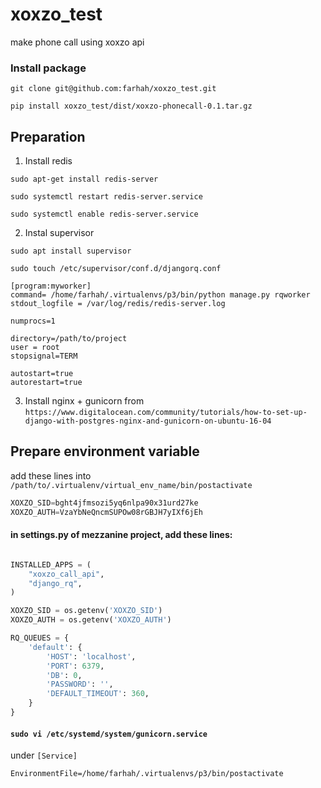 # xoxzo_test
make phone call using xoxzo api

### Install package

`git clone git@github.com:farhah/xoxzo_test.git`

`pip install xoxzo_test/dist/xoxzo-phonecall-0.1.tar.gz`


## Preparation

1. Install redis

`sudo apt-get install redis-server`

`sudo systemctl restart redis-server.service`

`sudo systemctl enable redis-server.service`

2. Instal supervisor

`sudo apt install supervisor`

`sudo touch /etc/supervisor/conf.d/djangorq.conf`

```
[program:myworker]
command= /home/farhah/.virtualenvs/p3/bin/python manage.py rqworker
stdout_logfile = /var/log/redis/redis-server.log

numprocs=1

directory=/path/to/project
user = root
stopsignal=TERM

autostart=true
autorestart=true
```

3. Install nginx + gunicorn from `https://www.digitalocean.com/community/tutorials/how-to-set-up-django-with-postgres-nginx-and-gunicorn-on-ubuntu-16-04`

## Prepare environment variable
add these lines into `/path/to/.virtualenv/virtual_env_name/bin/postactivate`
```python
XOXZO_SID=bght4jfmsozi5yq6nlpa90x31urd27ke
XOXZO_AUTH=VzaYbNeQncmSUPOw08rGBJH7yIXf6jEh
```


#### in settings.py of mezzanine project, add these lines:
```python

INSTALLED_APPS = (
    "xoxzo_call_api",
    "django_rq",
)

XOXZO_SID = os.getenv('XOXZO_SID')
XOXZO_AUTH = os.getenv('XOXZO_AUTH')
```

```python
RQ_QUEUES = {
    'default': {
        'HOST': 'localhost',
        'PORT': 6379,
        'DB': 0,
        'PASSWORD': '',
        'DEFAULT_TIMEOUT': 360,
    }
}
```

#### `sudo vi /etc/systemd/system/gunicorn.service`
under `[Service]`

`EnvironmentFile=/home/farhah/.virtualenvs/p3/bin/postactivate`



